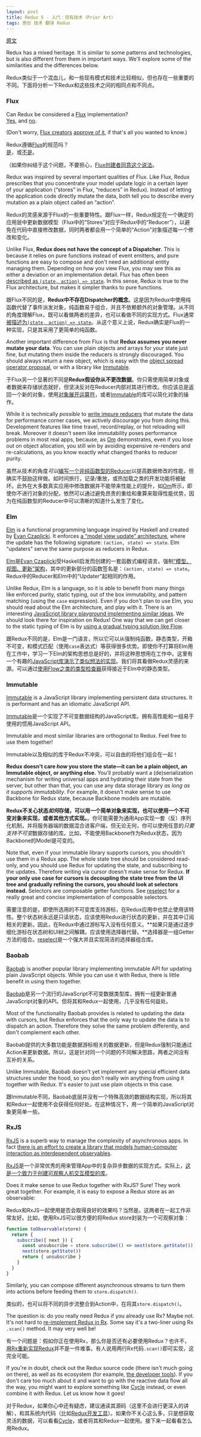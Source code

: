 ```yaml
---
layout: post
title: Redux 5 - 入门：现有技术（Prior Art）
tags: 原创 技术 翻译 Redux
---
```


[原文](https://github.com/reactjs/redux/blob/master/docs/introduction/PriorArt.md)


Redux has a mixed heritage. It is similar to some patterns and technologies, but is also different from them in important ways. We'll explore some of the similarities and the differences below.

Redux类似于一个混血儿，和一些现有模式和技术比较相似，但也存在一些重要的不同。下面将分析一下Redux和这些技术之间的相同点和不同点。

### Flux

Can Redux be considered a [Flux](https://facebook.github.io/flux/) implementation?  
[Yes](https://twitter.com/fisherwebdev/status/616278911886884864), and [no](https://twitter.com/andrestaltz/status/616270755605708800).

(Don't worry, [Flux creators](https://twitter.com/jingc/status/616608251463909376) [approve of it](https://twitter.com/fisherwebdev/status/616286955693682688), if that's all you wanted to know.)

Redux遵循[Flux](https://facebook.github.io/flux/)的规范吗？  
[是](https://twitter.com/fisherwebdev/status/616278911886884864)，或[不是](https://twitter.com/andrestaltz/status/616270755605708800)。

（如果你纠结于这个问题，不要担心，[Flux创建者](https://twitter.com/jingc/status/616608251463909376)[同意这个说法](https://twitter.com/fisherwebdev/status/616286955693682688)。

Redux was inspired by several important qualities of Flux. Like Flux, Redux prescribes that you concentrate your model update logic in a certain layer of your application (“stores” in Flux, “reducers” in Redux). Instead of letting the application code directly mutate the data, both tell you to describe every mutation as a plain object called an “action”.

Redux的灵感来源于Flux的一些重要特性。跟Flux一样，Redux规定在一个确定的应用层中更新数据模型（Flux中的“Stores”对应于Redux中的“Reducer”），以避免在代码中直接修改数据，同时两者都会用一个简单的“Action”对象描述每一个修改和变化。

Unlike Flux, **Redux does not have the concept of a Dispatcher**. This is because it relies on pure functions instead of event emitters, and pure functions are easy to compose and don't need an additional entity managing them. Depending on how you view Flux, you may see this as either a deviation or an implementation detail. Flux has often been [described as `(state, action) => state`](https://speakerdeck.com/jmorrell/jsconf-uy-flux-those-who-forget-the-past-dot-dot-dot-1). In this sense, Redux is true to the Flux architecture, but makes it simpler thanks to pure functions.

跟Flux不同的是，**Redux中不存在Dispatcher的概念**。这是因为Redux中使用纯函数代替了事件派发对象，纯函数易于组合，并且不依赖额外的对象管理。从不同的角度理解Flux，既可以看做两者的差异，也可以看做不同的实现方式。Flux通常[被描述为`(state, action) => state`](https://speakerdeck.com/jmorrell/jsconf-uy-flux-those-who-forget-the-past-dot-dot-dot-1)。从这个意义上说，Redux确实是Flux的一种实现，只是其采用了更简单的纯函数。

Another important difference from Flux is that **Redux assumes you never mutate your data**. You can use plain objects and arrays for your state just fine, but mutating them inside the reducers is strongly discouraged. You should always return a new object, which is easy with the [object spread operator proposal](https://github.com/reactjs/redux/blob/master/docs/recipes/UsingObjectSpreadOperator.md), or with a library like [Immutable](https://facebook.github.io/immutable-js).

于Flux另一个显著的不同是**Redux假设你从不更改数据**。你只需使用简单对象或者数据来存储状态就好，但坚决反对在Reducer内部对其进行修改。你应该总是返回一个新的对象，使用[对象展开运算符](https://github.com/reactjs/redux/blob/master/docs/recipes/UsingObjectSpreadOperator.md)，或者[Immutable](https://facebook.github.io/immutable-js)的库可以简化对象的操作。

While it is technically *possible* to [write impure reducers](https://github.com/reactjs/redux/issues/328#issuecomment-125035516) that mutate the data for performance corner cases, we actively discourage you from doing this. Development features like time travel, record/replay, or hot reloading will break. Moreover it doesn't seem like immutability poses performance problems in most real apps, because, as [Om](https://github.com/omcljs/om) demonstrates, even if you lose out on object allocation, you still win by avoiding expensive re-renders and re-calculations, as you know exactly what changed thanks to reducer purity.

虽然从技术的角度*可以*[编写一个非纯函数型的Reducer](https://github.com/reactjs/redux/issues/328#issuecomment-125035516)以提高数据修改的性能，但确实不鼓励这样做。如时间旅行，记录/重放，或热加载之类的开发功能将被破坏。此外在大多数真实应用中修改数据并不能带来性能上的提升，如[Om](https://github.com/omcljs/om)所示，即使你不进行对象的分配，依然可以通过避免昂贵的重绘和重算来取得性能优势，因为在纯函数型的Reducer中可以清晰的知道什么发生了变化。

### Elm

[Elm](http://elm-lang.org/) is a functional programming language inspired by Haskell and created by [Evan Czaplicki](https://twitter.com/czaplic). It enforces [a “model view update” architecture](https://github.com/evancz/elm-architecture-tutorial/), where the update has the following signature: `(action, state) => state`. Elm “updaters” serve the same purpose as reducers in Redux.

[Elm](http://elm-lang.org/)是[Evan Czaplicki](https://twitter.com/czaplic)受Haskell启发而创建的一套函数式编程语言。强制[“模型、视图、更新”架构](https://github.com/evancz/elm-architecture-tutorial/)，其中的更新部分的函数签名是：`(action, state) => state`。Redux中的Reducer和Elm中的“Updater”起相同的作用。

Unlike Redux, Elm is a language, so it is able to benefit from many things like enforced purity, static typing, out of the box immutability, and pattern matching (using the `case` expression). Even if you don't plan to use Elm, you should read about the Elm architecture, and play with it. There is an interesting [JavaScript library playground implementing similar ideas](https://github.com/paldepind/noname-functional-frontend-framework). We should look there for inspiration on Redux! One way that we can get closer to the static typing of Elm is by [using a gradual typing solution like Flow](https://github.com/reactjs/redux/issues/290).

跟Redux不同的是，Elm是一门语言，所以它可以从强制纯函数，静态类型，开箱不可变，和模式匹配（使用`case`表达式）等获得很多优势。即使你不打算将Elm用在工作中，学习一下Elm的架构思想总是好的，并将这种思想用在工作中。这里有一个有趣的[JavaScript库演示了类似想法的实现](https://github.com/paldepind/noname-functional-frontend-framework)。我们将其看做Redux灵感的来源。可以通过[使用Flow之类的类型检查器](https://github.com/reactjs/redux/issues/290)获得接近于Elm中的静态类型。

### Immutable

[Immutable](https://facebook.github.io/immutable-js) is a JavaScript library implementing persistent data structures. It is performant and has an idiomatic JavaScript API.

[Immutable](https://facebook.github.io/immutable-js)是一个实现了不可变数据结构的JavaScript库。拥有高性能和一组易于使用的惯用JavaScript API。

Immutable and most similar libraries are orthogonal to Redux. Feel free to use them together!

Immutable以及相似的库于Redux不冲突，可以自由的将他们组合在一起！

**Redux doesn't care *how* you store the state—it can be a plain object, an Immutable object, or anything else.** You'll probably want a (de)serialization mechanism for writing universal apps and hydrating their state from the server, but other than that, you can use any data storage library *as long as it supports immutability*. For example, it doesn't make sense to use Backbone for Redux state, because Backbone models are mutable.

**Redux不关心状态*如何*存储，可以用一个简单对象来实现，也可以使用一个不可变对象来实现，或者其他方式实现。**。你可能需要为通用App实现一套（反）序列化机制，并将服务器端的数据混合进客户端，但无论无何，你可以使用任意的*只要支持不可变*数据存储的库。比如，不能使用Backbone作为Redux状态，因为Backbone的Model是可变的。

Note that, even if your immutable library supports cursors, you shouldn't use them in a Redux app. The whole state tree should be considered read-only, and you should use Redux for updating the state, and subscribing to the updates. Therefore writing via cursor doesn't make sense for Redux. **If your only use case for cursors is decoupling the state tree from the UI tree and gradually refining the cursors, you should look at selectors instead.** Selectors are composable getter functions. See [reselect](http://github.com/faassen/reselect) for a really great and concise implementation of composable selectors.

需要注意的是，即使所选用的不可变库支持游标，在Redux应用中也禁止使用该特性。整个状态树永远是只读状态，应该使用Redux进行状态的更新，并在其中订阅相关的更新。因此，在Redux中通过游标写入没有任何意义。**如果只是通过逐步细化游标在状态树和UI树之间解耦，应该使用选择器代替。**选择器是一组Getter方法的组合。[reselect](http://github.com/faassen/reselect)是一个强大并且实现简洁的选择器组合库。

### Baobab

[Baobab](https://github.com/Yomguithereal/baobab) is another popular library implementing immutable API for updating plain JavaScript objects. While you can use it with Redux, there is little benefit in using them together.

[Baobab](https://github.com/Yomguithereal/baobab)是另一个流行的JavaScript不可变数据类型库，拥有一组更新普通JavaScript对象的API。但将其和Redux一起使用，几乎没有任何益处。

Most of the functionality Baobab provides is related to updating the data with cursors, but Redux enforces that the only way to update the data is to dispatch an action. Therefore they solve the same problem differently, and don't complement each other.

Baobab提供的大多数功能是数据游标相关的数据更新，但是Redux强制只能通过Action来更新数据。所以，这是针对同一个问题的不同解决思路，两者之间没有互补的关系。

Unlike Immutable, Baobab doesn't yet implement any special efficient data structures under the hood, so you don't really win anything from using it together with Redux. It's easier to just use plain objects in this case.

跟Immutable不同，Baobab底层并没有一个特殊高效的数据结构实现，所以将其和Redux一起使用不会获得任何好处。在这种情况下，用一个简单的JavaScript对象更简单一些。

### RxJS

[RxJS](https://github.com/ReactiveX/RxJS) is a superb way to manage the complexity of asynchronous apps. In fact [there is an effort to create a library that models human-computer interaction as interdependent observables](http://cycle.js.org).

[RxJS](https://github.com/ReactiveX/RxJS)是一个非常优秀的用来管理App中的复杂异步数据的实现方式。实际上，[这是一个致力于创建可观察人机交互模型的库](http://cycle.js.org)。

Does it make sense to use Redux together with RxJS? Sure! They work great together. For example, it is easy to expose a Redux store as an observable:

Redux和RxJS一起使用是否会取得良好的效果吗？当然是。这两者在一起工作非常友好。比如，使用RxJS可以很方便的将Redux store封装为一个可观察对象：

```js
function toObservable(store) {
  return {
    subscribe({ next }) {
      const unsubscribe = store.subscribe(() => next(store.getState()))
      next(store.getState())
      return { unsubscribe }
    }
  }
}
```

Similarly, you can compose different asynchronous streams to turn them into actions before feeding them to `store.dispatch()`.

类似的，也可以将不同的异步流整合到Action中，在将其`store.dispatch()`。

The question is: do you really need Redux if you already use Rx? Maybe not. It's not hard to [re-implement Redux in Rx](https://github.com/jas-chen/rx-redux). Some say it's a two-liner using Rx `.scan()` method. It may very well be!

有一个问题是：假如你正在使用Rx，那么你是否还有必要使用Redux？也许不，[用Rx重新实现Redux](https://github.com/jas-chen/rx-redux)并不是一件难事。有人说用两行Rx代码`.scan()`即可实现，这完全可能。

If you're in doubt, check out the Redux source code (there isn't much going on there), as well as its ecosystem (for example, [the developer tools](https://github.com/gaearon/redux-devtools)). If you don't care too much about it and want to go with the reactive data flow all the way, you might want to explore something like [Cycle](http://cycle.js.org) instead, or even combine it with Redux. Let us know how it goes!

对于Redux，如果你心中还有疑虑，建议通读其源码（这里不会进行更深入的讲解），和其系统内代码（比如[Redux开发工具](https://github.com/gaearon/redux-devtools)）。如果你不关心这么多，只是想获取灵活的数据，可以看看[Cycle](http://cycle.js.org)，或者将其和Redux一起使用。接下来一起看看怎么用Redux。
